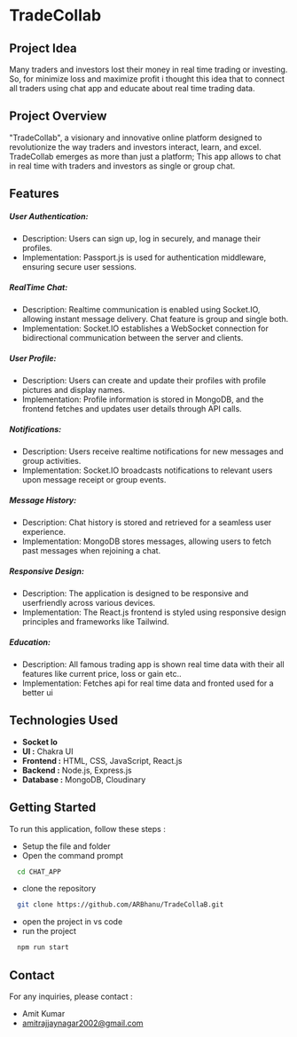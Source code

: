 # TradeCollab

## Project Idea
Many traders and investors lost their money in real time trading or investing. So, for minimize loss and maximize profit i thought this idea that to connect all traders using chat app and educate about real time trading data.

## Project Overview

"TradeCollab", a visionary and innovative online platform designed to revolutionize the way traders and investors interact, learn, and excel. TradeCollab emerges as more than just a platform; This app allows to chat in real time with traders and investors as single or group chat.

## Features

##### User Authentication:
 - Description: Users can sign up, log in securely, and manage their profiles.
 - Implementation: Passport.js is used for authentication middleware, ensuring secure user sessions.

##### RealTime Chat:
 - Description: Realtime communication is enabled using Socket.IO, allowing instant message delivery. Chat feature is group and single both.
 - Implementation: Socket.IO establishes a WebSocket connection for bidirectional communication between the server and clients.

##### User Profile:
 - Description: Users can create and update their profiles with profile pictures and display names.
 - Implementation: Profile information is stored in MongoDB, and the frontend fetches and updates user details through API calls.

##### Notifications:
 - Description: Users receive realtime notifications for new messages and group activities.
 - Implementation: Socket.IO broadcasts notifications to relevant users upon message receipt or group events.

##### Message History:
 - Description: Chat history is stored and retrieved for a seamless user experience.
 - Implementation: MongoDB stores messages, allowing users to fetch past messages when rejoining a chat.

##### Responsive Design:
 - Description: The application is designed to be responsive and userfriendly across various devices.
 - Implementation: The React.js frontend is styled using responsive design principles and frameworks like Tailwind.

##### Education:
 - Description: All famous trading app is shown real time data with their all features like current price, loss or gain etc..
 - Implementation: Fetches api for real time data and fronted used for a better ui

## Technologies Used
- **Socket Io**
- **UI :** Chakra UI
- **Frontend :** HTML, CSS, JavaScript, React.js
- **Backend :** Node.js, Express.js
- **Database :** MongoDB, Cloudinary

## Getting Started

To run this application, follow these steps :
- Setup the file and folder
- Open the command prompt
```bash
  cd CHAT_APP
```
- clone the repository
```bash
  git clone https://github.com/ARBhanu/TradeCollaB.git
```
- open the project in vs code
- run the project
```bash
  npm run start
```

## Contact

For any inquiries, please contact :
- Amit Kumar
- amitrajjaynagar2002@gmail.com

